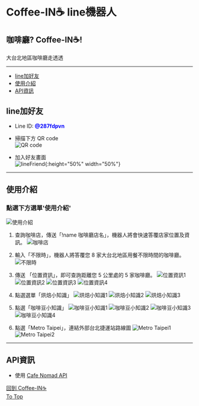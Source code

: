 # Coffee-IN☕ line機器人 
## 咖啡廳? Coffee-IN☕! 
 大台北地區咖啡廳走透透  
  
___
- <a href="#line加好友">line加好友</a>  
- <a href="#使用介紹">使用介紹</a>  
- <a href="#API資訊">API資訊</a>
## line加好友
- Line ID: **<font color=blue>@287fdpvn</font>**  

- 掃描下方 QR code  
![QR code](./img/QRcode.png)  
- 加入好友畫面  
![lineFriend](./img/1.linefriend.png){:height="50%" width="50%"}

___
## 使用介紹
### 點選下方選單'使用介紹'  
![使用介紹](./img/2.introduce.png)
  
1. 查詢咖啡店，傳送「!name 咖啡廳店名」，機器人將會快速答覆店家位置及資訊。
![咖啡店](./img/3.cafename.png)
  
2. 輸入「不限時」，機器人將答覆您 8 家大台北地區用餐不限時間的咖啡廳。
![不限時](./img/4.nolimitedtime.png)
  
3. 傳送 「位置資訊」，即可查詢距離您 5 公里處的 5 家咖啡廳。
![位置資訊1](./img/5.location.png)
![位置資訊2](./img/5-1.location.png)
![位置資訊3](./img/5-2.location.png)
![位置資訊4](./img/5-3.location.png)  
  
4. 點選選單「烘焙小知識」
![烘焙小知識1](./img/6.roatedbeans.png)
![烘焙小知識2](./img/6-1.roatedbeans.png)
![烘焙小知識3](./img/6-2.roatedbeans.png)
  
5. 點選「咖啡豆小知識」
![咖啡豆小知識1](./img/7.coffeebeans.png)
![咖啡豆小知識2](./img/7-1.coffeebeans.png)
![咖啡豆小知識3](./img/7-2.coffeebeans.png)
![咖啡豆小知識4](./img/7-3.coffeebeans.png)
  
6. 點選「Metro Taipei」，連結外部台北捷運站路線圖
![Metro Taipei1](./img/8.MetroTaipei.png)
![Metro Taipei2](./img/8-1.MetroTaipei.png)

___
## API資訊
- 使用 <a href="https://cafenomad.tw/developers/docs/v1.2">Cafe Nomad API</a>
    


<a href="#Coffee-IN☕ line機器人">回到 Coffee-IN☕</a>   
<a href="#">To Top</a>
  
  
  




